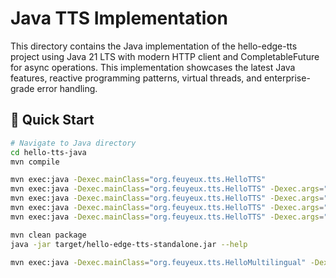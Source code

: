 # Java TTS Implementation

This directory contains the Java implementation of the hello-edge-tts project using Java 21 LTS with modern HTTP client and CompletableFuture for async operations. This implementation showcases the latest Java features, reactive programming patterns, virtual threads, and enterprise-grade error handling.

## 🚀 Quick Start

```bash
# Navigate to Java directory
cd hello-tts-java
mvn compile

mvn exec:java -Dexec.mainClass="org.feuyeux.tts.HelloTTS"
mvn exec:java -Dexec.mainClass="org.feuyeux.tts.HelloTTS" -Dexec.args="--backend edge --text 你好世界 --voice zh-CN-XiaoxiaoNeural"
mvn exec:java -Dexec.mainClass="org.feuyeux.tts.HelloTTS" -Dexec.args="--backend google --text 'Hello World' --voice en"
mvn exec:java -Dexec.mainClass="org.feuyeux.tts.HelloTTS" -Dexec.args="--backend google --text '你好世界' --voice zh"
mvn exec:java -Dexec.mainClass="org.feuyeux.tts.HelloTTS" -Dexec.args="--list-voices"

mvn clean package
java -jar target/hello-edge-tts-standalone.jar --help
```

```bash
mvn exec:java -Dexec.mainClass="org.feuyeux.tts.HelloMultilingual" -Dexec.args="--backend google"
```